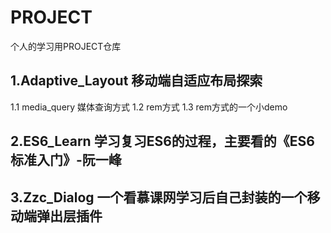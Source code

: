 # PROJECT
个人的学习用PROJECT仓库

## 1.Adaptive_Layout 移动端自适应布局探索

  1.1 media_query 媒体查询方式
  1.2 rem方式
  1.3 rem方式的一个小demo
  
## 2.ES6_Learn 学习复习ES6的过程，主要看的《ES6标准入门》-阮一峰

## 3.Zzc_Dialog 一个看慕课网学习后自己封装的一个移动端弹出层插件
